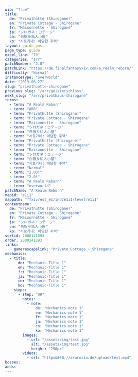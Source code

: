 ```yaml
---
wip: "True"
title:
  de: "Privathütte (Shirogane)"
  en: "Private Cottage - Shirogane"
  fr: "Maisonnette - Shirogane"
  ja: "シロガネ：コテージ"
  cn: "白银乡私人小屋"
  ko: "시로가네: 아담한 주택"
layout: guide_post
page_type: guide
excel_line: "79"
categories: "arr"
patchNumber: "2.0"
patchLink: "https://de.finalfantasyxiv.com/a_realm_reborn/"
difficulty: "Normal"
instanceType: "overworld"
date: "2013.08.27"
slug: "privathuette-shirogane"
previous_slug: "/arr/geisterschloss"
next_slug: "/arr/privathaus-shirogane"
terms:
  - term: "A Realm Reborn"
  - term: "ARR"
  - term: "Privathütte (Shirogane)"
  - term: "Private Cottage - Shirogane"
  - term: "Maisonnette - Shirogane"
  - term: "シロガネ：コテージ"
  - term: "白银乡私人小屋"
  - term: "시로가네: 아담한 주택"
  - term: "Privathütte (Shirogane)"
  - term: "Private Cottage - Shirogane"
  - term: "Maisonnette - Shirogane"
  - term: "シロガネ：コテージ"
  - term: "白银乡私人小屋"
  - term: "시로가네: 아담한 주택"
  - term: "Normal"
  - term: "2.00!"
  - term: "2.0!"
  - term: "A Realm Reborn"
  - term: "overworld"
patchName: "A Realm Reborn"
mapid: "e1i1"
mappath: "ffxiv/est_e1/ind/e1i1/level/e1i1"
contentname:
  de: "Privathütte (Shirogane)"
  en: "Private Cottage - Shirogane"
  fr: "Maisonnette - Shirogane"
  ja: "シロガネ：コテージ"
  cn: "白银乡私人小屋"
  ko: "시로가네: 아담한 주택"
sortid: 2000141893
order: 2000141893
links:
    gamerescapelink: "Private_Cottage_-_Shirogane"
mechanics:
  - title:
      de: "Mechanic-Title 1"
      en: "Mechanic-Title 1"
      fr: "Mechanic-Title 1"
      ja: "Mechanic-Title 1"
      cn: "Mechanic-Title 1"
      ko: "Mechanic-Title 1"
    steps:
      - step: "09"
        notes:
          - note:
              de: "Mechanics-note 1"
              en: "Mechanics-note 1"
              fr: "Mechanics-note 1"
              ja: "Mechanics-note 1"
              cn: "Mechanics-note 1"
              ko: "Mechanics-note 1"
        images:
          - url: "/assets/img/test.jpg"
            alt: "/assets/img/test.jpg"
            height: "250px"
        videos:
          - url: "https&#58;//akurosia.de/upload/test.mp4"
bosses:
adds:
---
```

